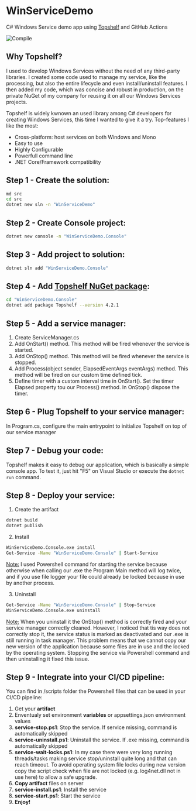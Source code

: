 # WinServiceDemo
C# Windows Service demo app using [Topshelf](http://topshelf-project.com/) and GitHub Actions

![Compile](https://github.com/glautrou/WinServiceDemo/workflows/Compile/badge.svg)

## Why Topshelf?
I used to develop Windows Services without the need of any third-party libraries. I created some code used to manage my service, like the processing, but also the entire lifecycle and even install/uninstall features. I then added my code, which was concise and robust in production, on the private NuGet of my company for reusing it on all our Windows Services projects.

Topshelf is widely kwnown an used library among C# developers for creating Windows Services, this time I wanted to give it a try. Top-features I like the most:
- Cross-platform: host services on both Windows and Mono
- Easy to use
- Highly Configurable
- Powerfull command line
- .NET Core/Framework compatibility

## Step 1 - Create the solution:
```bash
md src
cd src
dotnet new sln -n "WinServiceDemo"
```

## Step 2 - Create Console project:
```bash
dotnet new console -n "WinServiceDemo.Console"
```

## Step 3 - Add project to solution:
```bash
dotnet sln add "WinServiceDemo.Console"
```

## Step 4 - Add [Topshelf NuGet package](https://www.nuget.org/packages/topshelf/):
```bash
cd "WinServiceDemo.Console"
dotnet add package Topshelf --version 4.2.1
```
## Step 5 - Add a service manager:
1. Create ServiceManager.cs
2. Add OnStart() method. This method will be fired whenever the service is started.
3. Add OnStop() method. This method will be fired whenever the service is stopped.
4. Add Process(object sender, ElapsedEventArgs eventArgs) method. This method will be fired on our custom time defined tick.
5. Define timer with a custom interval time in OnStart(). Set the timer Elapsed property tou our Process() method. In OnStop() dispose the timer.

## Step 6 - Plug Topshelf to your service manager:
In Program.cs, configure the main entrypoint to initialize Topshelf on top of our service manager

## Step 7 - Debug your code:
Topshelf makes it easy to debug our application, which is basically a simple console app. To test it, just hit "F5" on Visual Studio or execute the `dotnet run` command.

## Step 8 - Deploy your service:
1. Create the artifact
```bash
dotnet build
dotnet publish
```
2. Install
```bash
WinServiceDemo.Console.exe install
Get-Service -Name "WinServiceDemo.Console" | Start-Service
```

<ins>Note:</ins> I used Powershell command for starting the service because otherwise when calling our .exe the Program Main method will log twice, and if you use file logger your file could already be locked because in use by another process.

3. Uninstall
```bash
Get-Service -Name "WinServiceDemo.Console" | Stop-Service
WinServiceDemo.Console.exe uninstall
```

<ins>Note:</ins> When you uninstall it the OnStop() method is correctly fired and your service manager correctly cleaned. However, I noticed that tis way does not correctly stop it, the service status is marked as deactivated and our .exe is still running in task manager. This problem means that we cannot copy our new version of the application because some files are in use and the locked by the operating system. Stopping the service via Powershell command and then uninstalling it fixed this issue.

## Step 9 - Integrate into your CI/CD pipeline:
You can find in /scripts folder the Powershell files that can be used in your CI/CD pipeline:

1. Get your **artifact**
2. Enventualy set environment **variables** or appsettings.json environment values
3. **service-stop.ps1**: Stop the service. If service missing, command is automatically skipped
4. **service-uninstall.ps1**: Uninstall the service. If .exe missing, command is automatically skipped
5. **service-wait-locks.ps1**: In my case there were very long running threads/tasks making service stop/uninstall quite long and that can reach timeout. To avoid operating system file locks during new version copy the script check when file are not locked (e.g. log4net.dll not in use here) to allow a safe upgrade.
6. **Copy artifact** files on server
7. **service-install.ps1**: Install the service
8. **service-start.ps1**: Start the service
9. **Enjoy!**
